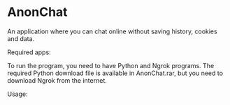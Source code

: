 # AnonChat
 An application where you can chat online without saving history, cookies and data.

Required apps:

To run the program, you need to have Python and Ngrok programs. The required Python download file is available in AnonChat.rar, but you need to download Ngrok from the internet.



Usage:

